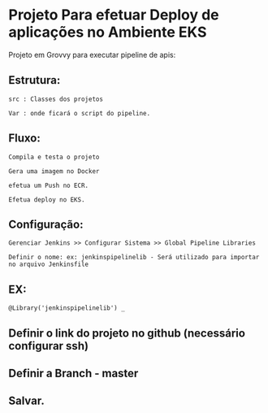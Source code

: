 # Projeto Para efetuar Deploy de aplicações no Ambiente EKS

Projeto em Grovvy para executar pipeline de apis:

## Estrutura:

```
src : Classes dos projetos
```

```
Var : onde ficará o script do pipeline.
```

## Fluxo:


```
Compila e testa o projeto

Gera uma imagem no Docker

efetua um Push no ECR.

Efetua deploy no EKS.

```

## Configuração:


```
Gerenciar Jenkins >> Configurar Sistema >> Global Pipeline Libraries

Definir o nome: ex: jenkinspipelinelib - Será utilizado para importar no arquivo Jenkinsfile

```

## EX: 

```
@Library('jenkinspipelinelib') _
```

## Definir o link do projeto no github (necessário configurar ssh)

## Definir a Branch - master

## Salvar.


